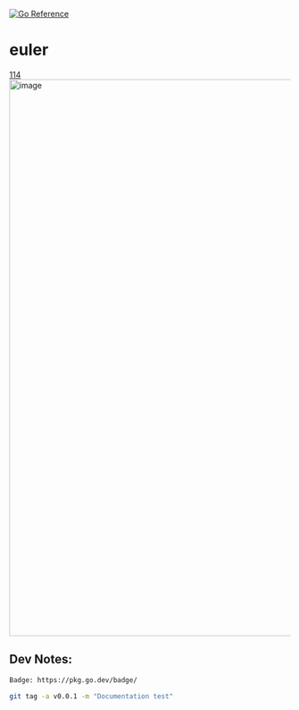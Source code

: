 [![Go Reference](https://pkg.go.dev/badge/github.com/cwxstat/euler.svg)](https://pkg.go.dev/github.com/cwxstat/euler)
# euler

[114](https://projecteuler.net/problem=114)
<img width="996" alt="image" src="https://user-images.githubusercontent.com/755710/183127473-0a1f57ac-8871-4c9c-9f78-f35e56d629a3.png">


## Dev Notes:

```bash
Badge: https://pkg.go.dev/badge/

git tag -a v0.0.1 -m "Documentation test"

```